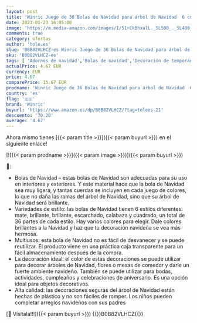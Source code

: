```yaml
---
layout: post
title: 'Winric Juego de 36 Bolas de Navidad para árbol de Navidad  6 cm de diámetro  Bolas de árbol de Navidad  Colgante para decoración Colgante  decoración de Navidad  Boda  decoración  Plata '
date: 2023-01-23 16:05:08
image: 'https://m.media-amazon.com/images/I/51+CkBhxalL._SL500_._SL400_.jpg'
comments: true
category: ofertas
author: 'tole.es'
slug: 'B0B82VLHCZ-es Winric Juego de 36 Bolas de Navidad para árbol de Navidad...'
sku: 'B0B82VLHCZ-es'
tags: [ 'Adornos de navidad','Bolas de navidad','Decoración de temporada','Decoración del hogar','Hogar y cocina','navidad','winric','🇪🇸', ]
actualPrice: 4.67 EUR
currency: EUR
price: 4.67
comparePrice: 15.67 EUR
prodname: 'Winric Juego de 36 Bolas de Navidad para árbol de Navidad  6 cm de diámetro  Bolas de árbol de Navidad  Colgante para decoración Colgante  decoración de Navidad  Boda  decoración  Plata '
country: 'es'
flag: '🇪🇸'
brand: 'Winric'
buyurl: 'https://www.amazon.es/dp/B0B82VLHCZ/?tag=tolees-21'
descuento: '70.20'
average: '4.67'
---
```


Ahora mismo tienes [{{< param title >}}]({{< param buyurl >}}) en el siguiente enlace!

[![{{< param prodname >}}]({{< param image >}})]({{< param buyurl >}})

🔎:

- Bolas de Navidad – estas bolas de Navidad son adecuadas para su uso en interiores y exteriores. Y este material hace que la bola de Navidad sea muy ligera, y tantas cuerdas se incluyen en cada juego de colores, lo que no daña las ramas del árbol de Navidad, sino que su árbol de Navidad será brillante.
- Variedades de estilo: las bolas de Navidad tienen 6 estilos diferentes: mate, brillante, brillante, escarchado, calabaza y cuadrado, un total de 36 partes de cada estilo. Hay varios colores para elegir. Dale colores brillantes a la Navidad y haz que tu decoración navideña se vea más hermosa.
- Multiusos: esta bola de Navidad no es fácil de desvanecer y se puede reutilizar. El producto viene en una práctica caja transparente para un fácil almacenamiento después de la compra.
- La decoración ideal: el color de estas decoraciones se puede utilizar para decorar árboles de Navidad, flores o mesas de comedor y darle un fuerte ambiente navideño. También se puede utilizar para bodas, actividades, cumpleaños y celebraciones de aniversario. Es una opción ideal para objetos decorativos.
- Alta calidad: las decoraciones seguras del árbol de Navidad están hechas de plástico y no son fáciles de romper. Los niños pueden completar arreglos navideños con sus padres

[🛒 Visítala!!!]({{< param buyurl >}})
{{<world>}}B0B82VLHCZ{{</world>}}
